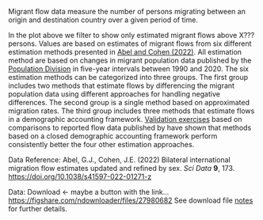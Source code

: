 Migrant flow data measure the number of persons migrating between an origin and destination country over a given period of time.

In the plot above we filter to show only estimated migrant flows above X??? persons. Values are based on estimates of migrant flows from six different estimation methods presented in [Abel and Cohen (2022)](https://www.nature.com/articles/s41597-022-01271-z). All estimation method are based on changes in migrant population data published by the [Population Division](https://www.un.org/development/desa/pd/content/international-migrant-stock) in five-year intervals between 1990 and 2020. The six estimation methods can be categorized into three groups. The first group includes two methods that estimate flows by differencing the migrant population data using different approaches for handling negative differences. The second group is a single method based on approximated migration rates. The third group includes three methods that estimate flows in a demographic accounting framework. [Validation exercises](https://www.nature.com/articles/s41597-022-01271-z#Sec5) based on comparisons to reported flow data published by have shown that methods based on a closed demographic accounting framework perform consistently better the four other estimation approaches.

Data Reference: Abel, G.J., Cohen, J.E. (2022) Bilateral international migration flow estimates updated and refined by sex. *Sci Data* **9**, 173. <https://doi.org/10.1038/s41597-022-01271-z>

Data: Download \<- maybe a button with the link... <https://figshare.com/ndownloader/files/27980682> See download file [notes](https://doi.org/10.6084/m9.figshare.12845711) for further details.
